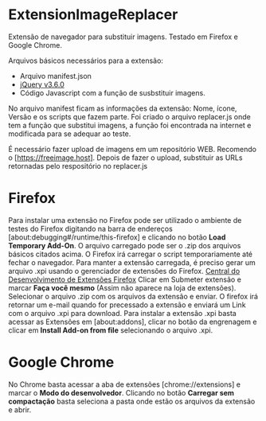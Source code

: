 # ExtensionImageReplacer
 Extensão de navegador para substituir imagens.
 Testado em Firefox e Google Chrome.

Arquivos básicos necessários para a extensão:
 - Arquivo manifest.json
 - [jQuery v3.6.0](https://jquery.com/download/)
 - Código Javascript com a função de susbstituir imagens.
 
 No arquivo manifest ficam as informações da extensão: Nome, ícone, Versão e os scripts que fazem parte.
 Foi criado o arquivo replacer.js onde tem a função que substitui imagens, a função foi encontrada na internet e modificada para se adequar ao teste.
 
 É necessário fazer upload de imagens em um repositório WEB. Recomendo o [https://freeimage.host].
 Depois de fazer o upload, substituir as URLs retornadas pelo respositório no replacer.js
 
 # Firefox
 Para instalar uma extensão no Firefox pode ser utilizado o ambiente de testes do Firefox digitando na barra de endereços [about:debugging#/runtime/this-firefox] e clicando no botão **Load Temporary Add-On**.
 O arquivo carregado pode ser o .zip dos arquivos básicos citados acima. O Firefox irá carregar o script temporariamente até fechar o navegador.
 Para manter a extensão carregada, é preciso gerar um arquivo .xpi usando o gerenciador de extensões do Firefox.
 [Central do Desenvolvimento de Extensões Firefox](https://addons.mozilla.org/pt-BR/developers/addon/submit/distribution)
 Clicar em Submeter extensão e marcar **Faça você mesmo** (Assim não aparece na loja de extensões).
 Selecionar o arquivo .zip com os arquivos da extensão e enviar.
 O firefox irá retornar um e-mail quando for precessado a extensão e enviará um Link com o arquivo .xpi para download.
 Para instalar a extensâo .xpi basta acessar as Extensões em [about:addons], clicar no botão da engrenagem e clicar em **Install Add-on from file** selecionando o arquivo .xpi.
 
 # Google Chrome
 No Chrome basta acessar a aba de extensões [chrome://extensions] e marcar o **Modo do desenvolvedor**.
 Clicando no botão **Carregar sem compactação** basta seleciona a pasta onde estão os arquivos da extensão e abrir.
